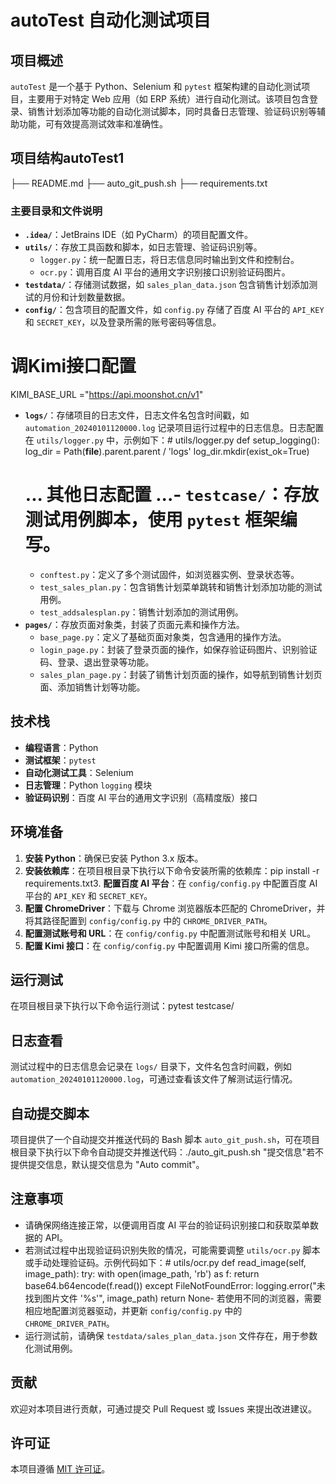 # autoTest 自动化测试项目

## 项目概述
`autoTest` 是一个基于 Python、Selenium 和 `pytest` 框架构建的自动化测试项目，主要用于对特定 Web 应用（如 ERP 系统）进行自动化测试。该项目包含登录、销售计划添加等功能的自动化测试脚本，同时具备日志管理、验证码识别等辅助功能，可有效提高测试效率和准确性。

## 项目结构autoTest1
├── README.md
├── auto_git_push.sh
├── requirements.txt

### 主要目录和文件说明
- **`.idea/`**：JetBrains IDE（如 PyCharm）的项目配置文件。
- **`utils/`**：存放工具函数和脚本，如日志管理、验证码识别等。
    - `logger.py`：统一配置日志，将日志信息同时输出到文件和控制台。
    - `ocr.py`：调用百度 AI 平台的通用文字识别接口识别验证码图片。
- **`testdata/`**：存储测试数据，如 `sales_plan_data.json` 包含销售计划添加测试的月份和计划数量数据。
- **`config/`**：包含项目的配置文件，如 `config.py` 存储了百度 AI 平台的 `API_KEY` 和 `SECRET_KEY`，以及登录所需的账号密码等信息。

# 调Kimi接口配置
KIMI_BASE_URL ="https://api.moonshot.cn/v1"
- **`logs/`**：存储项目的日志文件，日志文件名包含时间戳，如 `automation_20240101120000.log` 记录项目运行过程中的日志信息。日志配置在 `utils/logger.py` 中，示例如下：# utils/logger.py
def setup_logging():
    log_dir = Path(__file__).parent.parent / 'logs'
    log_dir.mkdir(exist_ok=True)
    # ... 其他日志配置 ...- **`testcase/`**：存放测试用例脚本，使用 `pytest` 框架编写。
    - `conftest.py`：定义了多个测试固件，如浏览器实例、登录状态等。
    - `test_sales_plan.py`：包含销售计划菜单跳转和销售计划添加功能的测试用例。
    - `test_addsalesplan.py`：销售计划添加的测试用例。
- **`pages/`**：存放页面对象类，封装了页面元素和操作方法。
    - `base_page.py`：定义了基础页面对象类，包含通用的操作方法。
    - `login_page.py`：封装了登录页面的操作，如保存验证码图片、识别验证码、登录、退出登录等功能。
    - `sales_plan_page.py`：封装了销售计划页面的操作，如导航到销售计划页面、添加销售计划等功能。

## 技术栈
- **编程语言**：Python
- **测试框架**：`pytest`
- **自动化测试工具**：Selenium
- **日志管理**：Python `logging` 模块
- **验证码识别**：百度 AI 平台的通用文字识别（高精度版）接口

## 环境准备
1. **安装 Python**：确保已安装 Python 3.x 版本。
2. **安装依赖库**：在项目根目录下执行以下命令安装所需的依赖库：pip install -r requirements.txt3. **配置百度 AI 平台**：在 `config/config.py` 中配置百度 AI 平台的 `API_KEY` 和 `SECRET_KEY`。
4. **配置 ChromeDriver**：下载与 Chrome 浏览器版本匹配的 ChromeDriver，并将其路径配置到 `config/config.py` 中的 `CHROME_DRIVER_PATH`。
5. **配置测试账号和 URL**：在 `config/config.py` 中配置测试账号和相关 URL。
6. **配置 Kimi 接口**：在 `config/config.py` 中配置调用 Kimi 接口所需的信息。

## 运行测试
在项目根目录下执行以下命令运行测试：pytest testcase/
## 日志查看
测试过程中的日志信息会记录在 `logs/` 目录下，文件名包含时间戳，例如 `automation_20240101120000.log`，可通过查看该文件了解测试运行情况。

## 自动提交脚本
项目提供了一个自动提交并推送代码的 Bash 脚本 `auto_git_push.sh`，可在项目根目录下执行以下命令自动提交并推送代码：./auto_git_push.sh "提交信息"若不提供提交信息，默认提交信息为 "Auto commit"。

## 注意事项
- 请确保网络连接正常，以便调用百度 AI 平台的验证码识别接口和获取菜单数据的 API。
- 若测试过程中出现验证码识别失败的情况，可能需要调整 `utils/ocr.py` 脚本或手动处理验证码。示例代码如下：# utils/ocr.py
def read_image(self, image_path):
    try:
        with open(image_path, 'rb') as f:
            return base64.b64encode(f.read())
    except FileNotFoundError:
        logging.error("未找到图片文件 '%s'", image_path)
        return None- 若使用不同的浏览器，需要相应地配置浏览器驱动，并更新 `config/config.py` 中的 `CHROME_DRIVER_PATH`。
- 运行测试前，请确保 `testdata/sales_plan_data.json` 文件存在，用于参数化测试用例。

## 贡献
欢迎对本项目进行贡献，可通过提交 Pull Request 或 Issues 来提出改进建议。

## 许可证
本项目遵循 [MIT 许可证](https://opensource.org/licenses/MIT)。    